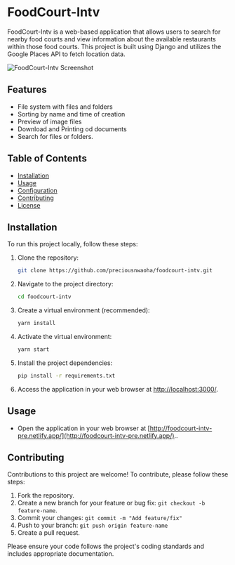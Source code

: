 

# FoodCourt-Intv

FoodCourt-Intv is a web-based application that allows users to search for nearby food courts and view information about the available restaurants within those food courts. This project is built using Django and utilizes the Google Places API to fetch location data.

![FoodCourt-Intv Screenshot](https://i.ibb.co/dtSnMg1/prev.png)


## Features

- File system with files and folders
- Sorting by name and time of creation
- Preview of image files
- Download and Printing od documents
- Search for files or folders.

## Table of Contents

- [Installation](#installation)
- [Usage](#usage)
- [Configuration](#configuration)
- [Contributing](#contributing)
- [License](#license)

## Installation

To run this project locally, follow these steps:

1. Clone the repository:

   ```bash
   git clone https://github.com/preciousnwaoha/foodcourt-intv.git
   ```

2. Navigate to the project directory:

   ```bash
   cd foodcourt-intv
   ```

3. Create a virtual environment (recommended):

   ```bash
   yarn install
   ```

4. Activate the virtual environment:

  

     ```bash
     yarn start
     ```

5. Install the project dependencies:

   ```bash
   pip install -r requirements.txt
   ```


8. Access the application in your web browser at [http://localhost:3000/](http://localhost:3000/).

## Usage

- Open the application in your web browser at [http://foodcourt-intv-pre.netlify.app/](http://foodcourt-intv-pre.netlify.app/)..


## Contributing

Contributions to this project are welcome! To contribute, please follow these steps:

1. Fork the repository.
2. Create a new branch for your feature or bug fix: `git checkout -b feature-name`.
3. Commit your changes: `git commit -m "Add feature/fix"`
4. Push to your branch: `git push origin feature-name`
5. Create a pull request.

Please ensure your code follows the project's coding standards and includes appropriate documentation.